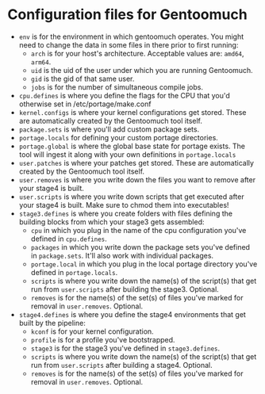 Configuration files for Gentoomuch
==================================

- ``env`` is for the environment in which gentoomuch operates. You might need to change the data in some files in there prior to first running:
    - ``arch`` is for your host's architecture. Acceptable values are: ``amd64``, ``arm64``.
    - ``uid`` is the uid of the user under which you are running Gentoomuch.
    - ``gid`` is the gid of that same user.
    - ``jobs`` is for the number of simultaneous compile jobs.
- ``cpu.defines`` is where you define the flags for the CPU that you'd otherwise set in /etc/portage/make.conf
- ``kernel.configs`` is where your kernel configurations get stored. These are automatically created by the Gentoomuch tool itself.
- ``package.sets`` is where you'll add custom package sets.
- ``portage.locals`` for defining your custom portage directories.
- ``portage.global`` is where the global base state for portage exists. The tool will ingest it along with your own definitions in ``portage.locals``
- ``user.patches`` is where your patches get stored. These are automatically created by the Gentoomuch tool itself.
- ``user.removes`` is where you write down the files you want to remove after your stage4 is built.
- ``user.scripts`` is where you write down scripts that get executed after your stage4 is built. Make sure to chmod them into executables!
- ``stage3.defines`` is where you create folders with files defining the building blocks from which your stage3 gets assembled:
    - ``cpu`` in which you plug in the name of the cpu configuration you've defined in ``cpu.defines``.
    - ``packages`` in which you write down the package sets you've defined in ``package.sets``. It'll also work with individual packages.
    - ``portage.local`` in which you plug in the local portage directory you've defined in ``portage.locals``.
    - ``scripts`` is where you write down the name(s) of the script(s) that get run from ``user.scripts`` after building the stage3. Optional. 
    - ``removes`` is for the name(s) of the set(s) of files you've marked for removal in ``user.removes``. Optional.
- ``stage4.defines`` is where you define the stage4 environments that get built by the pipeline:
    - ``kconf`` is for your kernel configuration.
    - ``profile`` is for a profile you've bootstrapped.
    - ``stage3`` is for the stage3 you've defined in ``stage3.defines``.
    - ``scripts`` is where you write down the name(s) of the script(s) that get run from ``user.scripts`` after building a stage4. Optional.
    - ``removes`` is for the name(s) of the set(s) of files you've marked for removal in ``user.removes``. Optional.
